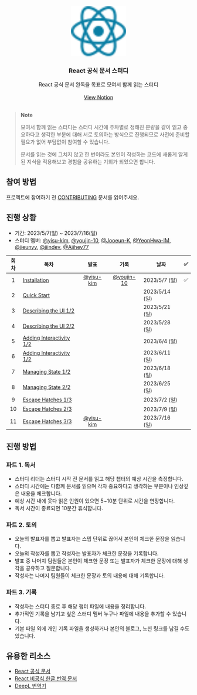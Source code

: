 <br />
<p align="center">
  
  <img src="images/logo.svg" alt="React 로고 아이콘" width=150 />

  <h3 align="center">React 공식 문서 스터디</h3>
  
  <p align="center">
    React 공식 문서 완독을 목표로 모여서 함께 읽는 스터디
    <br />
    <br />
    <a href="https://yisu-kim.notion.site/React-Docs-758574bc864748f8b24663ea62191708">View Notion</a>
    <br />
    <br />
  </p>
</p>

> **Note**
>
> 모여서 함께 읽는 스터디는 스터디 시간에 주차별로 정해진 분량을 같이 읽고 중요하다고 생각한 부분에 대해 서로 토의하는 방식으로 진행되므로 사전에 준비할 필요가 없어 부담없이 참여할 수 있습니다.
>
> 문서를 읽는 것에 그치지 않고 한 번이라도 본인이 작성하는 코드에 새롭게 알게 된 지식을 적용해보고 경험을 공유하는 기회가 되었으면 합니다.

## 참여 방법

프로젝트에 참여하기 전 [CONTRIBUTING](CONTRIBUTING.md) 문서를 읽어주세요.

## 진행 상황

- 기간: 2023/5/7(일) ~ 2023/7/16(일)
- 스터디 멤버: [@yisu-kim](https://github.com/yisu-kim), [@youjin-10](https://github.com/youjin-10), [@Jooeun-K](https://github.com/Jooeun-K), [@YeonHwa-IM](https://github.com/YeonHwa-IM), [@jieunyy](https://github.com/jieunyy), [@jiindev](https://github.com/jiindev), [@Ajihey77](https://github.com/Ajihey77)

| 회차 | 목차                                             |                   발표                   |                    기록                    | 날짜           | ✅  |
| :--: | ------------------------------------------------ | :--------------------------------------: | :----------------------------------------: | -------------- | --- |
|  1   | [Installation](installation)                     | [@yisu-kim](https://github.com/yisu-kim) | [@youjin-10](https://github.com/youjin-10) | 2023/5/7 (일)  | ✅  |
|  2   | [Quick Start](quick-start)                       |                                          |                                            | 2023/5/14 (일) |     |
|  3   | [Describing the UI 1/2](describing-the-ui)       |                                          |                                            | 2023/5/21 (일) |     |
|  4   | [Describing the UI 2/2](describing-the-ui)       |                                          |                                            | 2023/5/28 (일) |     |
|  5   | [Adding Interactivity 1/2](adding-interactivity) |                                          |                                            | 2023/6/4 (일)  |     |
|  6   | [Adding Interactivity 1/2](adding-interactivity) |                                          |                                            | 2023/6/11 (일) |     |
|  7   | [Managing State 1/2](managing-state)             |                                          |                                            | 2023/6/18 (일) |     |
|  8   | [Managing State 2/2](managing-state)             |                                          |                                            | 2023/6/25 (일) |     |
|  9   | [Escape Hatches 1/3](escapte-hatches)            |                                          |                                            | 2023/7/2 (일)  |     |
|  10  | [Escape Hatches 2/3](escapte-hatches)            |                                          |                                            | 2023/7/9 (일)  |     |
|  11  | [Escape Hatches 3/3](escapte-hatches)            | [@yisu-kim](https://github.com/yisu-kim) |                                            | 2023/7/16 (일) |     |

## 진행 방법

### 파트 1. 독서

- 스터디 리더는 스터디 시작 전 문서를 읽고 해당 챕터의 예상 시간을 측정합니다.
- 스터디 시간에는 다함께 문서를 읽으며 각자 중요하다고 생각하는 부분이나 인상깊은 내용을 체크합니다.
- 예상 시간 내에 못다 읽은 인원이 있으면 5~10분 단위로 시간을 연장합니다.
- 독서 시간이 종료되면 10분간 휴식합니다.

### 파트 2. 토의

- 오늘의 발표자를 뽑고 발표자는 스텝 단위로 끊어서 본인이 체크한 문장을 읽습니다.
- 오늘의 작성자를 뽑고 작성자는 발표자가 체크한 문장을 기록합니다.
- 발표 중 나머지 팀원들은 본인이 체크한 문장 또는 발표자가 체크한 문장에 대해 생각을 공유하고 질문합니다.
- 작성자는 나머지 팀원들이 체크한 문장과 토의 내용에 대해 기록합니다.

### 파트 3. 기록

- 작성자는 스터디 종료 후 해당 챕터 파일에 내용을 정리합니다.
- 추가적인 기록을 남기고 싶은 스터디 멤버 누구나 파일에 내용을 추가할 수 있습니다.
- 기본 파일 외에 개인 기록 파일을 생성하거나 본인의 블로그, 노션 링크를 남길 수도 있습니다.

## 유용한 리소스

- [React 공식 문서](https://react.dev/)
- [React 비공식 한글 번역 문서](https://react-ko.vercel.app/)
- [DeepL 번역기](http://deepl.com/)
